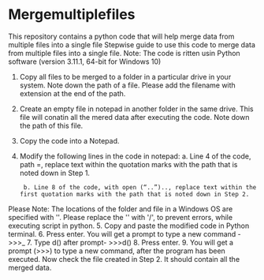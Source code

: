 # Mergemultiplefiles
This repository contains a python code that will help merge data from multiple files into a single file
Stepwise guide to use this code to merge data from multiple files into a single file.
Note: The code is ritten usin Python software (version 3.11.1, 64-bit for Windows 10) 
1. Copy all files to be merged to a folder in a particular drive in your system.
Note down the path of a file. Please add the filename with extension at the end of the path.
2. Create an empty file in notepad in another folder in the same drive. This file will conatin all the mered data after executing the code.
Note down the path of this file.
3. Copy the code into a Notepad. 
4. Modify the following lines in the code in notepad:
        a. Line 4 of the code, path =, replace text within the quotation marks  with the path that is noted down in Step 1.
        
        b. Line 8 of the code, with open (“..”).., replace text within the first quotation marks with the path that is noted down in Step 2.
Please Note:
The locations of the folder and file in a Windows OS are specified with '\'. Please replace the '\' with '/', to prevent errors, while executing script in python.
5. Copy and paste the modified code in Python terminal.
6. Press enter. You will get a prompt to type a new command - >>>_
7. Type d() after prompt- >>>d()
8. Press enter.
9. You will get a prompt (>>>) to type a new command, after the program has been executed. 
   Now check the file created in Step 2. It should contain all the merged data. 
